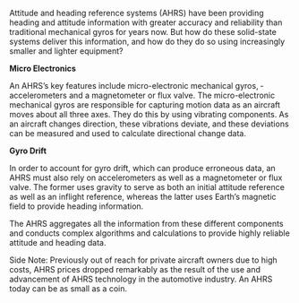 Attitude and heading reference systems (AHRS) have been providing heading and attitude information with greater accuracy and reliability than traditional mechanical gyros for years now. But how do these solid-state systems deliver this information, and how do they do so using increasingly smaller and lighter equipment?

**Micro Electronics**

An AHRS’s key features include ­micro-electronic mechanical gyros, ­accelerometers and a magnetometer or flux valve. The micro-electronic mechanical gyros are responsible for capturing motion data as an aircraft moves about all three axes. They do this by ­using vibrating components. As an aircraft changes direction, these vibrations deviate, and these deviations can be measured and used to calculate directional change data.

**Gyro Drift**

In order to account for gyro drift, which can produce erroneous data, an AHRS must also rely on accelerometers as well as a magnetometer or flux valve. The former uses gravity to serve as both an initial attitude reference as well as an inflight reference, whereas the latter uses Earth’s magnetic field to provide heading information.

The AHRS aggregates all the information from these different components and conducts complex algorithms and calculations to provide highly reliable attitude and heading data.

Side Note: Previously out of reach for private aircraft owners due to high costs, AHRS prices dropped remarkably as the result of the use and advancement of AHRS technology in the automotive industry. An AHRS today can be as small as a coin.
